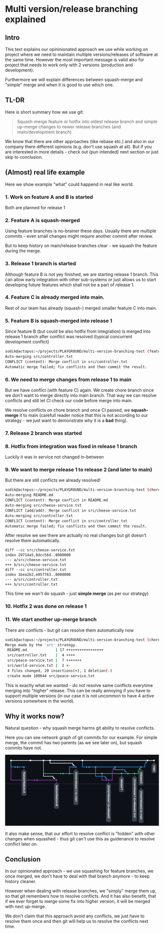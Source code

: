 # Multi version/release branching explained

## Intro

This text explains our opininionated approach we use while working on project where we need to maintain multiple versions/releases of software at the same time.
However the most important message is valid also for project that needs to work only with 2 versions (production and development).

Furthermore we will explain differences between squash-merge and "simple" merge and when it is good to use which one.

## TL-DR

Here is short summary how we use git:

> Squash-merge feature or hotfix into oldest release branch and simple up-merge changes to newer release branches (and main/development branch)

We know that there are other approaches (like rebase etc.) and also in our company there different opinions (e.g. don't use squash at all). But if you are interested in more details - check out (pun intended) next section or just skip to conclusion.

## (Almost) real life example

Here we show example "what" could happend in real like world.

### 1. Work on feature A and B is started

Both are planned for release 1

### 2. Feature A is squash-merged

Using feature branches is no-brainer these days. Usually there are multiple commits - even small changes might require another commit after review. 

But to keep history on main/release branches clear - we squash the feature during the merge.

### 3. Release 1 branch is started

Although feature B is not yey finished, we are starting release 1 branch. This can allow early integration with other sub-systems or just allows us to start developing future features which shall not be a part of release 1.

### 4. Feature C is already merged into main.

Rest of our team has already (squash-) merged smaller feature C into main.

### 5. Feature B is squash-merged into release 1

Since feature B (but could be also hotfix from integration) is merged into release 1 branch after conflict was resolved (typical concurrent development conflict)

```bash
sodik@actopus:~/projects/PLAYGROUND/multi-version-branching-test (feature/feature-B)$ git merge release/1
Auto-merging src/controller.txt
CONFLICT (content): Merge conflict in src/controller.txt
Automatic merge failed; fix conflicts and then commit the result.
```

### 6. We need to merge changes from release 1 to main

But we have conflict (with feature C) again. We create chore branch since we don't want to merge directly into main branch. That way we can resolve conflicts and still let CI check our code before merge into main.

We resolve conflicts on chore branch and once CI passed, we **squash-merge** it to main (carefull reader notice that this is not according to our strategy - we just want to demonstrate why it is a **bad** thing).

### 7. Release 2 branch was started

### 8. Hotfix from integration was fixed in release 1 branch

Luckily it was in service not changed in-between

### 9. We want to merge release 1 to release 2 (and later to main)

But there are still conflicts we already resolved!

```bash
sodik@actopus:~/projects/PLAYGROUND/multi-version-branching-test (chore/release1-to-release2)$ git merge release/2
Auto-merging README.md
CONFLICT (content): Merge conflict in README.md
Auto-merging src/cheese-service.txt
CONFLICT (add/add): Merge conflict in src/cheese-service.txt
Auto-merging src/controller.txt
CONFLICT (content): Merge conflict in src/controller.txt
Automatic merge failed; fix conflicts and then commit the result.
```

After resolve we see there are actually no real changes but git doesn't resolve them automatically.

```
diff --cc src/cheese-service.txt
index 29714a5,8dcc56d..0000000
--- a/src/cheese-service.txt
+++ b/src/cheese-service.txt
diff --cc src/controller.txt
index 1bea2b2,e057763..0000000
--- a/src/controller.txt
+++ b/src/controller.txt
```

This time we wan't do squash - just **simple merge** (as per our strategy)

### 10. Hotfix 2 was done on release 1

### 11. We start another up-merge branch

There are conflicts - but git can resolve them automatically now

```bash
sodik@actopus:~/projects/PLAYGROUND/multi-version-branching-test (chore/release1-to-release2-2nd)$ git merge release/2
Merge made by the 'ort' strategy.
 README.md             | 17 +++++++++++++++++
 src/controller.txt    |  4 ++++
 src/peace-service.txt |  7 +++++++
 src/world-service.txt |  2 +-
 4 files changed, 29 insertions(+), 1 deletion(-)
 create mode 100644 src/peace-service.txt
```

This is exactly what we wanted - do not resolve same conflicts everytime merging into "higher" release. This can be really annoying if you have to support multiple versions (in our case it is not uncommon to have 4 active versions somewhere in the world).

## Why it works now?

Natural question - why squash merge harms git ability to resolve conflicts.

Here you can see network graph of git commits for our example. For simple merge, the commit has two parents (as we see later on), but squash commits have not.

![network graph](network-graph.png)

It also make sense, that our effort to resolve conflict is "hidden" with other changes when squashed - thus git can't use this as guidenance to resolve conflict later on.

## Conclusion

In our opinionated approach - we use squashing for feature branches, we once merged, we don't have to deal with that branch anymore - to keep history cleaner.

However when dealing with release branches, we "simply" merge them up, so that git remembers how to resolve conflicts. And it has also benefit, that if we ever forget to merge some fix into higher version, it will be merged with next up-merge. 

We don't claim that this approach avoid any conflicts, we just have to resolve them once and then git will help us to resolve the conflicts next time.
